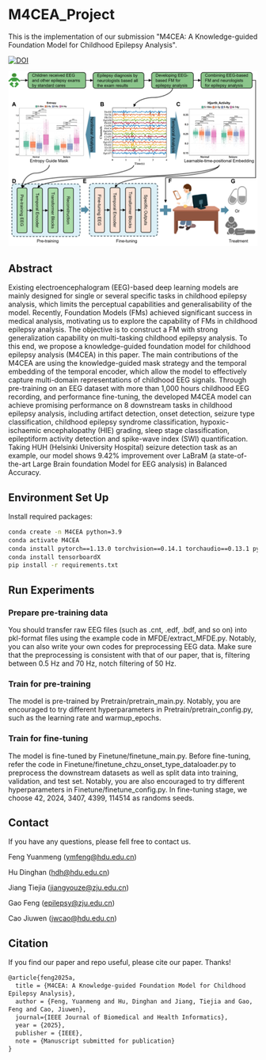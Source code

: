 # M4CEA_Project
This is the implementation of our submission "M4CEA: A Knowledge-guided Foundation Model for Childhood Epilepsy Analysis".

[![DOI](https://zenodo.org/badge/945730527.svg)](https://doi.org/10.5281/zenodo.15331060)

![M4CEA](M4CEA.png)
## Abstract
Existing electroencephalogram (EEG)-based deep learning models are mainly designed for single or several specific tasks in childhood epilepsy analysis, which limits the perceptual capabilities and generalisability of the model. Recently, Foundation Models (FMs) achieved significant success in medical analysis, motivating us to explore the capability of FMs in childhood epilepsy analysis. The objective is to construct a FM with strong generalization capability on multi-tasking childhood epilepsy analysis. To this end, we propose a knowledge-guided foundation model for childhood epilepsy analysis (M4CEA) in this paper. The main contributions of the M4CEA are using the knowledge-guided mask strategy and the temporal embedding of the temporal encoder, which allow the model to effectively capture multi-domain representations of childhood EEG signals. Through pre-training on an EEG dataset with more than 1,000 hours childhood EEG recording, and performance fine-tuning, the developed M4CEA model can achieve promising performance on 8 downstream tasks in childhood epilepsy analysis, including artifact detection, onset detection, seizure type classification, childhood epilepsy syndrome classification, hypoxic-ischaemic encephalopathy (HIE) grading, sleep stage classification, epileptiform activity detection and spike-wave index (SWI) quantification. Taking HUH (Helsinki University Hospital) seizure detection task as an example, our model shows 9.42\% improvement over LaBraM (a state-of-the-art Large Brain foundation Model for EEG analysis) in Balanced Accuracy.

## Environment Set Up
Install required packages:
```bash
conda create -n M4CEA python=3.9
conda activate M4CEA
conda install pytorch==1.13.0 torchvision==0.14.1 torchaudio==0.13.1 pytorch-cuda=11.7 -c pytorch -c nvidia
conda install tensorboardX
pip install -r requirements.txt
```
## Run Experiments
### Prepare pre-training data
You should transfer raw EEG files (such as .cnt, .edf, .bdf, and so on) into pkl-format files using the example code in MFDE/extract_MFDE.py. Notably, you can also write your own codes for preprocessing EEG data. Make sure that the preprocessing is consistent with that of our paper, that is, filtering between 0.5 Hz and 70 Hz, notch filtering of 50 Hz.
### Train for pre-training
The model is pre-trained by Pretrain/pretrain_main.py. Notably, you are encouraged to try different hyperparameters in Pretrain/pretrain_config.py, such as the learning rate and warmup_epochs.
### Train for fine-tuning
The model is fine-tuned by Finetune/finetune_main.py. Before fine-tuning, refer the code in Finetune/finetune_chzu_onset_type_dataloader.py to preprocess the downstream datasets as well as split data into training, validation, and test set. Notably, you are also encouraged to try different hyperparameters in Finetune/finetune_config.py. In fine-tuning stage, we choose 42, 2024, 3407, 4399, 114514 as randoms seeds.



## Contact
If you have any questions, please fell free to contact us.

Feng Yuanmeng (ymfeng@hdu.edu.cn)

Hu Dinghan (hdh@hdu.edu.cn)

Jiang Tiejia (jiangyouze@zju.edu.cn)

Gao Feng (epilepsy@zju.edu.cn)

Cao Jiuwen (jwcao@hdu.edu.cn)

## Citation
If you find our paper and repo useful, please cite our paper. Thanks!

```
@article{feng2025a,
  title = {M4CEA: A Knowledge-guided Foundation Model for Childhood Epilepsy Analysis},
  author = {Feng, Yuanmeng and Hu, Dinghan and Jiang, Tiejia and Gao, Feng and Cao, Jiuwen},
  journal={IEEE Journal of Biomedical and Health Informatics},
  year = {2025},
  publisher = {IEEE},
  note = {Manuscript submitted for publication}
}
```








